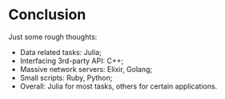 # Conclusion

Just some rough thoughts:

* Data related tasks: Julia;
* Interfacing 3rd-party API: C++;
* Massive network servers: Elixir, Golang;
* Small scripts: Ruby, Python;
* Overall: Julia for most tasks, others for certain applications.
